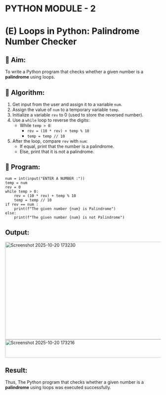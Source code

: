 # PYTHON MODULE - 2
# (E) Loops in Python: Palindrome Number Checker

## 🎯 Aim:
To write a Python program that checks whether a given number is a **palindrome** using loops.

## 🧠 Algorithm:
1. Get input from the user and assign it to a variable `num`.
2. Assign the value of `num` to a temporary variable `temp`.
3. Initialize a variable `rev` to 0 (used to store the reversed number).
4. Use a `while` loop to reverse the digits:
   - While `temp > 0`:
     - `rev = (10 * rev) + temp % 10`
     - `temp = temp // 10`
5. After the loop, compare `rev` with `num`:
   - If equal, print that the number is a palindrome.
   - Else, print that it is not a palindrome.

## 🧾 Program:

    num = int(input("ENTER A NUMBER :"))
    temp = num
    rev = 0
    while temp > 0:
        rev = (10 * rev) + temp % 10
        temp = temp // 10
    if rev == num :
        print(f"The given number {num} is Palindrome")
    else:
        print(f"The given number {num} is not Palindrome")

## Output:

<img width="615" height="316" alt="Screenshot 2025-10-20 173230" src="https://github.com/user-attachments/assets/1b54da96-abb3-49a7-97da-98de6bc55b46" />
<img width="630" height="59" alt="Screenshot 2025-10-20 173216" src="https://github.com/user-attachments/assets/8d402f1f-d5fa-4459-aabd-f3b3572d4552" />


## Result:
Thus, The Python program that checks whether a given number is a **palindrome** using loops was executed successfully.
